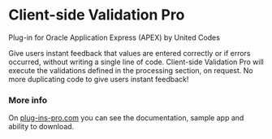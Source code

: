 # Client-side Validation Pro
Plug-in for Oracle Application Express (APEX) by United Codes

Give users instant feedback that values are entered correctly or if errors occurred, without writing a single line of code. Client-side Validation Pro will execute the validations defined in the processing section, on request. No more duplicating code to give users instant feedback!

### More info

On [plug-ins-pro.com](https://www.plug-ins-pro.com) you can see the documentation, sample app and ability to download.
